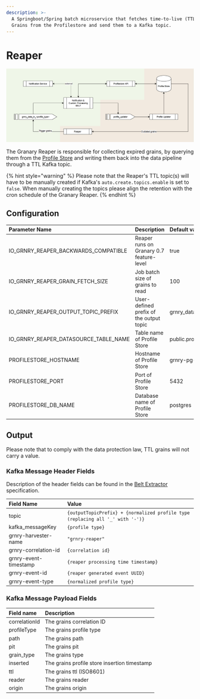 ```yaml
---
description: >-
  A Springboot/Spring batch microservice that fetches time-to-live (TTL) expired
  Grains from the Profilestore and send them to a Kafka topic.
---
```


# Reaper

![Reaper Data Flow from Profile Store to Belt Extractor ](../../../.gitbook/assets/reaper%20%281%29.PNG)

The Granary Reaper is responsible for collecting expired grains, by querying them from the [Profile Store](./) and writing them back into the data pipeline through a TTL Kafka topic. 

{% hint style="warning" %}
Please note that the Reaper's TTL topic\(s\) will have to be manually created if Kafka's `auto.create.topics.enable` is set to `false`. When manually creating the topics please align the retention with the cron schedule of the Granary Reaper.
{% endhint %}

## Configuration

| Parameter Name | Description | Default value |
| :--- | :--- | :--- |
| IO\_GRNRY\_REAPER\_BACKWARDS\_COMPATIBLE | Reaper runs on Granary 0.7 feature-level | true |
| IO\_GRNRY\_REAPER\_GRAIN\_FETCH\_SIZE | Job batch size of grains to read | 100 |
| IO\_GRNRY\_REAPER\_OUTPUT\_TOPIC\_PREFIX | User-defined prefix of the output topic  | grnry\_data\_in\_ |
| IO\_GRNRY\_REAPER\_DATASOURCE\_TABLE\_NAME | Table name of Profile Store | public.profilestore |
| PROFILESTORE\_HOSTNAME | Hostname of Profile Store | grnry-pg-citus |
| PROFILESTORE\_PORT | Port of Profile Store | 5432 |
| PROFILESTORE\_DB\_NAME | Database name of Profile Store | postgres |

## Output

Please note that to comply with the data protection law, TTL grains will not carry a value. 

### Kafka Message Header Fields

Description of the header fields can be found in the [Belt Extractor](../belt-extractor.md#callback-signature) specification.

| Field Name | Value |
| :--- | :--- |
| topic | `{outputTopicPrefix} + {normalized profile type (replacing all '_' with '-')}` |
| kafka\_messageKey | `{profile type}` |
| grnry-harvester-name | `"grnry-reaper"` |
| grnry-correlation-id | `{correlation id}` |
| grnry-event-timestamp | `{reaper processing time timestamp}` |
| grnry-event-id | `{reaper generated event UUID}` |
| grnry-event-type | `{normalized profile type}` |

### Kafka Message Payload Fields

| Field name | Description |
| :--- | :--- |
| correlationId | The grains correlation ID |
| profileType | The grains profile type |
| path | The grains path |
| pit | The grains pit |
| grain\_type | The grains type |
| inserted | The grains profile store insertion timestamp  |
| ttl | The grains ttl \(ISO8601\) |
| reader | The grains reader |
| origin | The grains origin |

